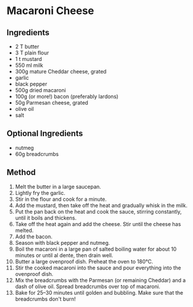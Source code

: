 # Macaroni Cheese

## Ingredients

- 2 T butter
- 3 T plain flour
- 1 t	mustard
- 550 ml milk
- 300g mature Cheddar cheese, grated
- garlic
- black pepper
- 500g dried macaroni
- 100g (or more!) bacon (preferably lardons)
- 50g Parmesan cheese, grated
- olive oil
- salt

## Optional Ingredients

- nutmeg
- 60g breadcrumbs

## Method

1. Melt the butter in a large saucepan.
2. Lightly fry the garlic.
3. Stir in the flour and cook for a minute.
4. Add the mustard, then take off the heat and gradually whisk in the milk.
5. Put the pan back on the heat and cook the sauce, stirring constantly, until it boils and thickens.
6. Take off the heat again and add the cheese. Stir until the cheese has melted.
7. Add the bacon.
8. Season with black pepper and nutmeg.
9. Boil the macaroni in a large pan of salted boiling water for about 10 minutes or until al dente, then drain well.
10. Butter a large ovenproof dish. Preheat the oven to 180°C.
11. Stir the cooked macaroni into the sauce and pour everything into the ovenproof dish.
12. Mix the breadcrumbs with the Parmesan (or remaining Cheddar) and a dash of olive oil. Spread breadcrumbs over top of macaroni.
13. Bake for 25–30 minutes until golden and bubbling. Make sure that the breadcrumbs don't burn!
